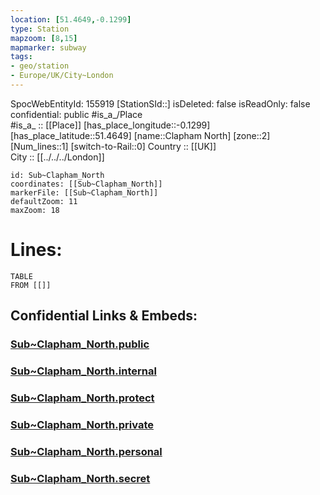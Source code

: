 ```yaml
---
location: [51.4649,-0.1299] 
type: Station 
mapzoom: [8,15] 
mapmarker: subway 
tags:
- geo/station
- Europe/UK/City~London
---
```

SpocWebEntityId: 155919
[StationSId::] 
isDeleted: false
isReadOnly: false
confidential: public
#is_a_/Place  
#is_a_ :: [[Place]] 
[has_place_longitude::-0.1299] 
[has_place_latitude::51.4649] 
[name::Clapham North] 
[zone::2] 
[Num_lines::1] 
[switch-to-Rail::0] 
Country :: [[UK]]  
City :: [[../../../London]]  


```leaflet
id: Sub~Clapham_North
coordinates: [[Sub~Clapham_North]] 
markerFile: [[Sub~Clapham_North]] 
defaultZoom: 11 
maxZoom: 18
```


# Lines: 
```dataview
TABLE 
FROM [[]] 
```


## Confidential Links & Embeds: 

### [Sub~Clapham_North.public](/_public/\Earth\Continent\Europe\Europe~North\UK\England\Regions~England\London,Greater\cities~GreaterLondon\Underground\StationSub~Clapham_North.public.md) 

### [Sub~Clapham_North.internal](/_internal/\Earth\Continent\Europe\Europe~North\UK\England\Regions~England\London,Greater\cities~GreaterLondon\Underground\StationSub~Clapham_North.internal.md) 

### [Sub~Clapham_North.protect](/_protect/\Earth\Continent\Europe\Europe~North\UK\England\Regions~England\London,Greater\cities~GreaterLondon\Underground\StationSub~Clapham_North.protect.md) 

### [Sub~Clapham_North.private](/_private/\Earth\Continent\Europe\Europe~North\UK\England\Regions~England\London,Greater\cities~GreaterLondon\Underground\StationSub~Clapham_North.private.md) 

### [Sub~Clapham_North.personal](/_personal/\Earth\Continent\Europe\Europe~North\UK\England\Regions~England\London,Greater\cities~GreaterLondon\Underground\StationSub~Clapham_North.personal.md) 

### [Sub~Clapham_North.secret](/_secret/\Earth\Continent\Europe\Europe~North\UK\England\Regions~England\London,Greater\cities~GreaterLondon\Underground\StationSub~Clapham_North.secret.md)

